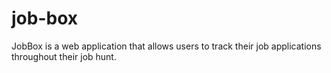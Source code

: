# job-box
JobBox is a web application that allows users to track their job applications throughout their job hunt. 
